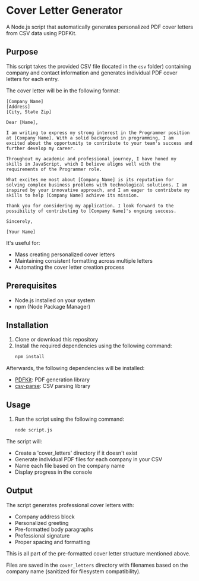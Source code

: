 # Cover Letter Generator

A Node.js script that automatically generates personalized PDF cover letters from CSV data using PDFKit.

## Purpose

This script takes the provided CSV file (located in the `csv` folder) containing company and contact information and generates individual PDF cover letters for each entry. 

The cover letter will be in the following format:
```
[Company Name]
[Address]
[City, State Zip]

Dear [Name],

I am writing to express my strong interest in the Programmer position at [Company Name]. With a solid background in programming, I am excited about the opportunity to contribute to your team's success and further develop my career.

Throughout my academic and professional journey, I have honed my skills in JavaScript, which I believe aligns well with the requirements of the Programmer role.

What excites me most about [Company Name] is its reputation for solving complex business problems with technological solutions. I am inspired by your innovative approach, and I am eager to contribute my skills to help [Company Name] achieve its mission.

Thank you for considering my application. I look forward to the possibility of contributing to [Company Name]'s ongoing success. 

Sincerely,

[Your Name]
```


It's useful for:
- Mass creating personalized cover letters
- Maintaining consistent formatting across multiple letters
- Automating the cover letter creation process

## Prerequisites

- Node.js installed on your system
- npm (Node Package Manager)

## Installation

1. Clone or download this repository
2. Install the required dependencies using the following command:
    ```bash
    npm install
    ```

Afterwards, the following dependencies will be installed:

- [PDFKit](https://pdfkit.org/): PDF generation library
- [csv-parse](https://csv.js.org/parse/): CSV parsing library

## Usage

1. Run the script using the following command:
    ```bash
    node script.js
    ```

The script will:
- Create a 'cover_letters' directory if it doesn't exist
- Generate individual PDF files for each company in your CSV
- Name each file based on the company name
- Display progress in the console

## Output

The script generates professional cover letters with:
- Company address block
- Personalized greeting
- Pre-formatted body paragraphs
- Professional signature
- Proper spacing and formatting

This is all part of the pre-formatted cover letter structure mentioned above.

Files are saved in the `cover_letters` directory with filenames based on the company name (sanitized for filesystem compatibility).